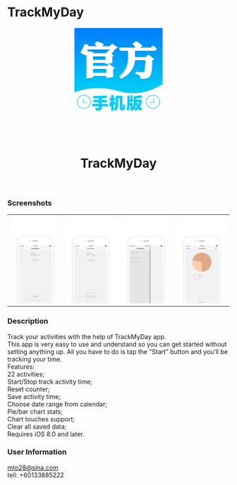 # TrackMyDay
<div align="center">
<img width=200 src="https://raw.githubusercontent.com/haolijun168/TrackMyDay/master/Img/logo.jpg">

<br> <br>

<h1>TrackMyDay </h1>
<h3> </h3></div>

<br>


### Screenshots

<table align="center" border="0">

<tr>
<td> <img src="https://raw.githubusercontent.com/haolijun168/TrackMyDay/master/Img/1.JPG"> </td>
<td> <img src="https://raw.githubusercontent.com/haolijun168/TrackMyDay/master/Img/2.JPG"> </td>
<td> <img src="https://raw.githubusercontent.com/haolijun168/TrackMyDay/master/Img/3.JPG"> </td>
<td> <img src="https://raw.githubusercontent.com/haolijun168/TrackMyDay/master/Img/4.JPG"> </td>
</tr>

<tr>

</tr>


</table>

### Description
Track your activities with the help of TrackMyDay app.
<br>
This app is very easy to use and understand so you can get started without setting anything up. All you have to do is tap the “Start” button and you’ll be tracking your time.
<br>
Features:
<br>
22 activities;
<br>
Start/Stop track activity time;
<br>
Reset counter;
<br>
Save activity time;
<br>
Choose date range from calendar;
<br>
Pie/bar chart stats;
<br>
Chart touches support;
<br>
Clear all saved data;
<br>
Requires iOS 8.0 and later.
<br>


### User Information
mto28@sina.com
<br>
tell: +60133885222

